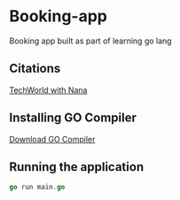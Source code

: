 # Booking-app
Booking app built as part of learning go lang

## Citations
[TechWorld with Nana](https://www.youtube.com/watch?v=yyUHQIec83I&ab_channel=TechWorldwithNana)

## Installing GO Compiler
[Download GO Compiler](https://go.dev/doc/install)

## Running the application
```go
go run main.go
```
